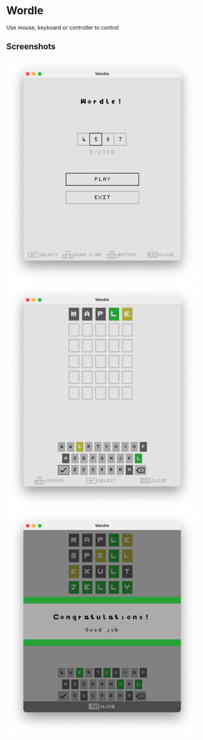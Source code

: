# Wordle

Use mouse, keyboard or controller to control

## Screenshots

![Menu](https://raw.githubusercontent.com/emmabritton/wordle/main/.github/menu.png)
![Game](https://raw.githubusercontent.com/emmabritton/wordle/main/.github/game.png)
![Win](https://raw.githubusercontent.com/emmabritton/wordle/main/.github/win.png)